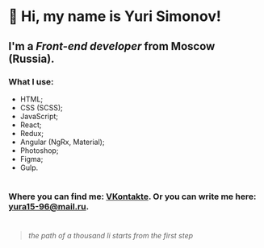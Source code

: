 # 👋 Hi, my name is **Yuri Simonov**!
## I'm a *Front-end developer* from Moscow (Russia).
### What I use:
- HTML;
- CSS (SCSS);
- JavaScript;
- React;
- Redux;
- Angular (NgRx, Material);
- Photoshop;
- Figma;
- Gulp.
#
### Where you can find me: [VKontakte](https://vk.com/yura1596). Or you can write me here: [yura15-96@mail.ru](yura15-96@mail.ru).
#
>*the path of a thousand li starts from the first step*
